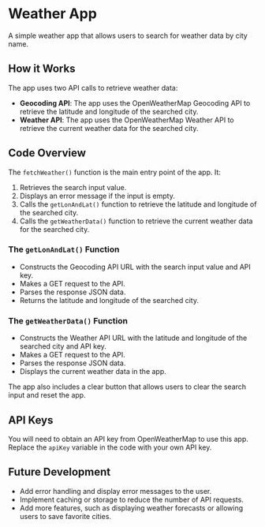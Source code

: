 # Weather App

A simple weather app that allows users to search for weather data by city name.

## How it Works

The app uses two API calls to retrieve weather data:

- **Geocoding API**: The app uses the OpenWeatherMap Geocoding API to retrieve the latitude and longitude of the searched city.
- **Weather API**: The app uses the OpenWeatherMap Weather API to retrieve the current weather data for the searched city.

## Code Overview

The `fetchWeather()` function is the main entry point of the app. It:

1. Retrieves the search input value.
2. Displays an error message if the input is empty.
3. Calls the `getLonAndLat()` function to retrieve the latitude and longitude of the searched city.
4. Calls the `getWeatherData()` function to retrieve the current weather data for the searched city.

### The `getLonAndLat()` Function

- Constructs the Geocoding API URL with the search input value and API key.
- Makes a GET request to the API.
- Parses the response JSON data.
- Returns the latitude and longitude of the searched city.

### The `getWeatherData()` Function

- Constructs the Weather API URL with the latitude and longitude of the searched city and API key.
- Makes a GET request to the API.
- Parses the response JSON data.
- Displays the current weather data in the app.

The app also includes a clear button that allows users to clear the search input and reset the app.

## API Keys

You will need to obtain an API key from OpenWeatherMap to use this app. Replace the `apiKey` variable in the code with your own API key.

## Future Development

- Add error handling and display error messages to the user.
- Implement caching or storage to reduce the number of API requests.
- Add more features, such as displaying weather forecasts or allowing users to save favorite cities.
